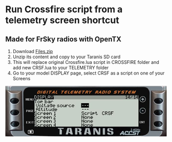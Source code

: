 # Run Crossfire script from a telemetry screen shortcut

## Made for FrSky radios with OpenTX

1. Download [Files.zip](https://raw.githubusercontent.com/kbilicic/CrossfireShortcut/master/DOWNLOADS/Files.zip)
2. Unzip its content and copy to your Taranis SD card
3. This will replace original Crossfire.lua script in CROSSFIRE folder and add new CRSF.lua to your TELEMETRY folder
4. Go to your model DISPLAY page, select CRSF as a script on one of your Screens

![](https://raw.githubusercontent.com/kbilicic/CrossfireShortcut/master/IMAGES/X9D.JPG)

